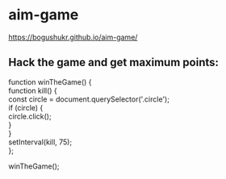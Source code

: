 # aim-game
https://bogushukr.github.io/aim-game/

## Hack the game and get maximum points:
function winTheGame() {\
function kill() {\
const circle = document.querySelector('.circle');\
if (circle) {\
circle.click();\
}\
}\
setInterval(kill, 75);\
};

winTheGame();
